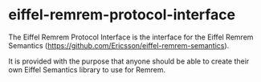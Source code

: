 # eiffel-remrem-protocol-interface

The Eiffel Remrem Protocol Interface is the interface for the Eiffel Remrem Semantics (https://github.com/Ericsson/eiffel-remrem-semantics).

It is provided with the purpose that anyone should be able to create their own Eiffel Semantics library to use for Remrem.
